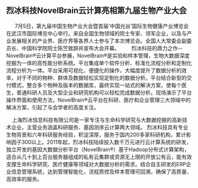 ## **烈冰科技NovelBrain云计算亮相第九届生物产业大会**
&nbsp;
&nbsp; &nbsp; 7月5日，第九届中国生物产业大会暨首届‘中国光谷’国际生物健康产业博览会在武汉市国际博览中心举行。来自全国生物领域的院士专家、领军企业，以及与产业发展相关的产业界、医疗界等各界人士参与了本次博览会。全国人大常委会副委员长、中国科学院院士陈竺致辞并宣布大会开幕。
　　烈冰科技的鼎力之作--NovelBrain®云计算平台参展，NovelBrain®是实验和样本管理，生物大数据深度挖掘为一体的高性能分析系统。平台集成单个软件分析、标准化流程分析和定制化流程分析为一体。平台采用可视化、便捷化的操作，大幅度提升了数据分析的效率，对于不同的物种、群体及数据轻松实现定制化的数据分析。平台结合新型的交付模式，整合多个物种及版本的数据库，最终实现一站式的解决方案，使每个医生，普通科研人员及大型企业和研究机构可以轻松完成数据分析。现场演示了平台操作界面和使用方法，NovelBrain®云平台在科研、医疗和企业管理三大领域中的解决方案，引起了与会学者的高度关注。
<div style="text-align:center"><img data-src="1.png" width="800px" ></img>
</div>
<div style="text-align:center"><img data-src="2.png" width="800px" ></img>
</div>
&nbsp; &nbsp; 上海烈冰信息科技有限公司是一家专注与生命科学研究与大数据挖掘的高新技术企业，主营业务涵盖科研服务、基因测序云计算两大领域。 烈冰科技具有专业生物背景和六年科研服务经验，积淀深厚，服务于国内200多家科研机构，累计影响因子300以上。2011年起，烈冰科技陆续投入数千万元进行云计算系统的研发，独立开发的基因大数据分析平台（NovelBrain®）基于Hadoop分布式计算架构，适合从几十到上百台服务器组成的私有云集群或资源无上限的开放公有云，能有效支撑生命科学研究、医疗健康等领域对大数据分析的需求。结合自主研发的ERP企业信息管理系统，达到管理智能化，流程质控及样本管理可回溯，确保了高质量、高效率的服务。

